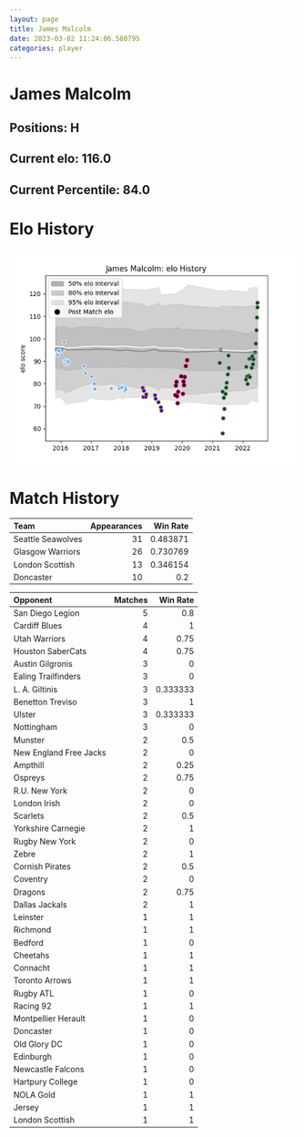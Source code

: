 ```yaml
---  
layout: page  
title: James Malcolm  
date: 2023-03-02 11:24:06.580795  
categories: player  
---
```

# James Malcolm

## Positions: H

## Current elo: 116.0

## Current Percentile: 84.0

# Elo History


![elo history](history_JamesMalcolm.png)
# Match History


| Team              |   Appearances |   Win Rate |
|:------------------|--------------:|-----------:|
| Seattle Seawolves |            31 |   0.483871 |
| Glasgow Warriors  |            26 |   0.730769 |
| London Scottish   |            13 |   0.346154 |
| Doncaster         |            10 |   0.2      |

| Opponent               |   Matches |   Win Rate |
|:-----------------------|----------:|-----------:|
| San Diego Legion       |         5 |   0.8      |
| Cardiff Blues          |         4 |   1        |
| Utah Warriors          |         4 |   0.75     |
| Houston SaberCats      |         4 |   0.75     |
| Austin Gilgronis       |         3 |   0        |
| Ealing Trailfinders    |         3 |   0        |
| L. A. Giltinis         |         3 |   0.333333 |
| Benetton Treviso       |         3 |   1        |
| Ulster                 |         3 |   0.333333 |
| Nottingham             |         3 |   0        |
| Munster                |         2 |   0.5      |
| New England Free Jacks |         2 |   0        |
| Ampthill               |         2 |   0.25     |
| Ospreys                |         2 |   0.75     |
| R.U. New York          |         2 |   0        |
| London Irish           |         2 |   0        |
| Scarlets               |         2 |   0.5      |
| Yorkshire Carnegie     |         2 |   1        |
| Rugby New York         |         2 |   0        |
| Zebre                  |         2 |   1        |
| Cornish Pirates        |         2 |   0.5      |
| Coventry               |         2 |   0        |
| Dragons                |         2 |   0.75     |
| Dallas Jackals         |         2 |   1        |
| Leinster               |         1 |   1        |
| Richmond               |         1 |   1        |
| Bedford                |         1 |   0        |
| Cheetahs               |         1 |   1        |
| Connacht               |         1 |   1        |
| Toronto Arrows         |         1 |   1        |
| Rugby ATL              |         1 |   0        |
| Racing 92              |         1 |   1        |
| Montpellier Herault    |         1 |   0        |
| Doncaster              |         1 |   0        |
| Old Glory DC           |         1 |   0        |
| Edinburgh              |         1 |   0        |
| Newcastle Falcons      |         1 |   0        |
| Hartpury College       |         1 |   0        |
| NOLA Gold              |         1 |   1        |
| Jersey                 |         1 |   1        |
| London Scottish        |         1 |   1        |